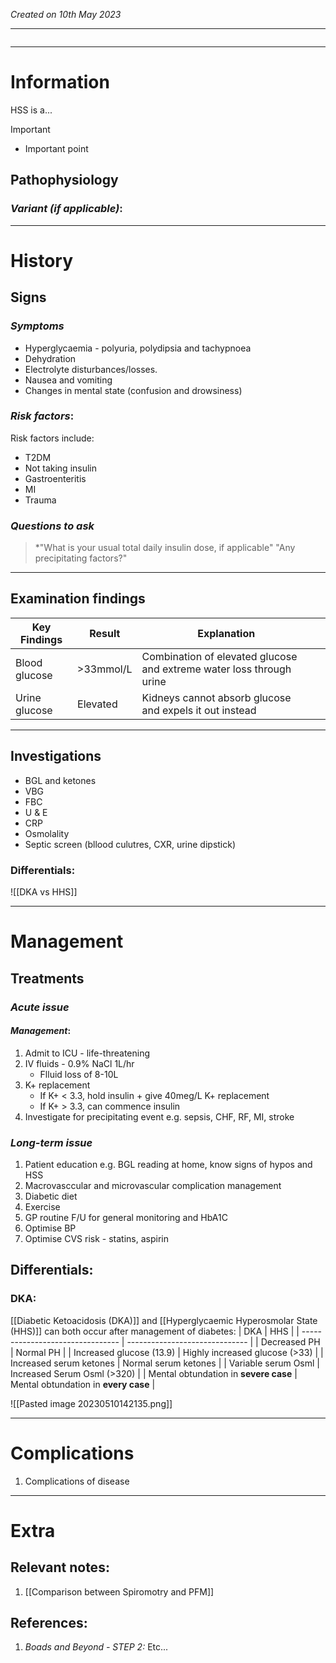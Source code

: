 *Created on 10th May 2023*

---
```toc
```
---

# Information
 
HSS is a... 

> [!Important]
- Important point

## Pathophysiology
### *Variant (if applicable)*:

--- 
# History
## Signs
### *Symptoms*
- Hyperglycaemia - polyuria, polydipsia and tachypnoea
- Dehydration 
- Electrolyte disturbances/losses.
- Nausea and vomiting 
- Changes in mental state (confusion and drowsiness) 

### *Risk factors*:
Risk factors include:
- T2DM
- Not taking insulin
- Gastroenteritis 
- MI
- Trauma

### *Questions to ask*
>*"What is your usual total daily insulin dose, if applicable"
>"Any precipitating factors?"


---

## Examination findings
| Key Findings  | Result    | Explanation                                                          |     |
| ------------- | --------- | -------------------------------------------------------------------- | --- |
| Blood glucose | >33mmol/L | Combination of elevated glucose and extreme water loss through urine |     |
| Urine glucose    |    Elevated  |   Kidneys cannot absorb glucose and expels it out instead                                                                   |     |



---

## Investigations

- BGL and ketones
- VBG
- FBC
- U & E
- CRP
- Osmolality
- Septic screen (bllood culutres, CXR, urine dipstick)

### Differentials:
![[DKA vs HHS]]

---

# Management
## Treatments

### *Acute issue*
#### *Management*:
1. Admit to ICU - life-threatening
2. IV fluids - 0.9% NaCl 1L/hr
	- Flluid loss of 8-10L
3. K+ replacement
	- If K+ < 3.3, hold insulin + give 40meg/L K+ replacement
	-  If K+ > 3.3, can commence insulin
4. Investigate for precipitating event e.g. sepsis, CHF, RF, MI, stroke


### *Long-term issue*
1. Patient education e.g. BGL reading at home, know signs of hypos and HSS
2. Macrovasccular and microvascular complication management
3. Diabetic diet
4. Exercise
5. GP routine F/U for general monitoring and HbA1C
6. Optimise BP
7. Optimise CVS risk - statins, aspirin


## Differentials:
### DKA:
[[Diabetic Ketoacidosis (DKA)]] and [[Hyperglycaemic Hyperosmolar State (HHS)]] can both occur after management of diabetes:
| DKA                              | HHS                            |
| -------------------------------- | ------------------------------ |
| Decreased PH                     | Normal PH                      |
| Increased glucose (13.9)         | Highly increased glucose (>33) |
| Increased serum ketones          | Normal serum ketones           |
| Variable serum Osml              | Increased Serum Osml (>320)    |
| Mental obtundation in **severe case** | Mental obtundation in **every case**                               |

![[Pasted image 20230510142135.png]]

---

# Complications
1. Complications of disease

---

# Extra
## Relevant notes:
1. [[Comparison between Spiromotry and PFM]]
## References:
1. *Boads and Beyond - STEP 2:* Etc...